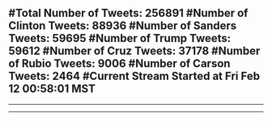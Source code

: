 #Total Number of Tweets: 256891 
#Number of Clinton Tweets: 88936
#Number of Sanders Tweets: 59695
#Number of Trump Tweets: 59612
#Number of Cruz Tweets: 37178
#Number of Rubio Tweets: 9006
#Number of Carson Tweets: 2464
#Current Stream Started at Fri Feb 12 00:58:01 MST
---
---
---
